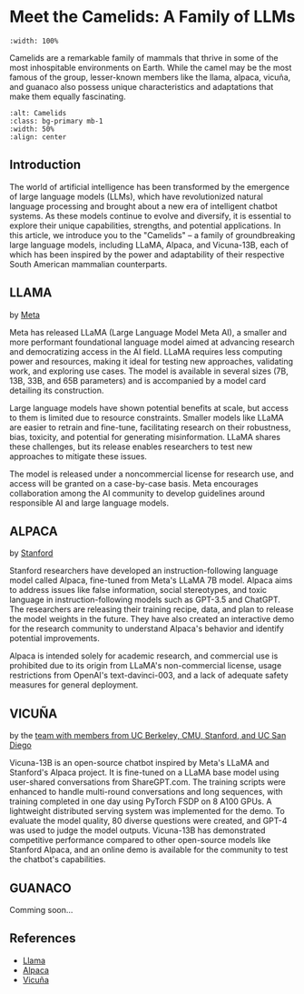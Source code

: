 # Meet the Camelids: A Family of LLMs

```{youtube} saNnrmlET4M
:width: 100%
```

Camelids are a remarkable family of mammals that thrive in some of the most inhospitable environments on Earth. While the camel may be the most famous of the group, lesser-known members like the llama, alpaca, vicuña, and guanaco also possess unique characteristics and adaptations that make them equally fascinating.

```{image} figs/camelids.png
:alt: Camelids
:class: bg-primary mb-1
:width: 50%
:align: center
```

## Introduction

The world of artificial intelligence has been transformed by the emergence of large language models (LLMs), which have revolutionized natural language processing and brought about a new era of intelligent chatbot systems. As these models continue to evolve and diversify, it is essential to explore their unique capabilities, strengths, and potential applications. In this article, we introduce you to the "Camelids" – a family of groundbreaking large language models, including LLaMA, Alpaca, and Vicuna-13B, each of which has been inspired by the power and adaptability of their respective South American mammalian counterparts.

## LLAMA

by [Meta](https://ai.facebook.com/blog/large-language-model-llama-meta-ai/)

Meta has released LLaMA (Large Language Model Meta AI), a smaller and more performant foundational language model aimed at advancing research and democratizing access in the AI field. LLaMA requires less computing power and resources, making it ideal for testing new approaches, validating work, and exploring use cases. The model is available in several sizes (7B, 13B, 33B, and 65B parameters) and is accompanied by a model card detailing its construction.

Large language models have shown potential benefits at scale, but access to them is limited due to resource constraints. Smaller models like LLaMA are easier to retrain and fine-tune, facilitating research on their robustness, bias, toxicity, and potential for generating misinformation. LLaMA shares these challenges, but its release enables researchers to test new approaches to mitigate these issues.

The model is released under a noncommercial license for research use, and access will be granted on a case-by-case basis. Meta encourages collaboration among the AI community to develop guidelines around responsible AI and large language models.

## ALPACA

by [Stanford](https://crfm.stanford.edu/2023/03/13/alpaca.html)

Stanford researchers have developed an instruction-following language model called Alpaca, fine-tuned from Meta's LLaMA 7B model. Alpaca aims to address issues like false information, social stereotypes, and toxic language in instruction-following models such as GPT-3.5 and ChatGPT. The researchers are releasing their training recipe, data, and plan to release the model weights in the future. They have also created an interactive demo for the research community to understand Alpaca's behavior and identify potential improvements.

Alpaca is intended solely for academic research, and commercial use is prohibited due to its origin from LLaMA's non-commercial license, usage restrictions from OpenAI's text-davinci-003, and a lack of adequate safety measures for general deployment.

## VICUÑA

by the [team with members from UC Berkeley, CMU, Stanford, and UC San Diego](https://vicuna.lmsys.org/)

Vicuna-13B is an open-source chatbot inspired by Meta's LLaMA and Stanford's Alpaca project. It is fine-tuned on a LLaMA base model using user-shared conversations from ShareGPT.com. The training scripts were enhanced to handle multi-round conversations and long sequences, with training completed in one day using PyTorch FSDP on 8 A100 GPUs. A lightweight distributed serving system was implemented for the demo. To evaluate the model quality, 80 diverse questions were created, and GPT-4 was used to judge the model outputs. Vicuna-13B has demonstrated competitive performance compared to other open-source models like Stanford Alpaca, and an online demo is available for the community to test the chatbot's capabilities.

## GUANACO

Comming soon...

## References

- [Llama](https://ai.facebook.com/blog/large-language-model-llama-meta-ai/)
- [Alpaca](https://crfm.stanford.edu/2023/03/13/alpaca.html)
- [Vicuña](https://vicuna.lmsys.org/)
